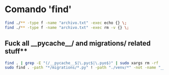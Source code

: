 # Comando 'find'
```bash
find ./** -type f -name "archivo.txt" -exec echo {} \;
find ./** -type f -name "archivo.txt" -exec rm -v {} \;
```

## Fuck all \_\_pycache\_\_/ and migrations/ related stuff**
```bash
find . | grep -E "(/__pycache__$|\.pyc$|\.pyo$)" | sudo xargs rm -rf
sudo find . -path "*/migrations/*.py" ! -path "./venv/*" -not -name "__init__.py" -delete
```
